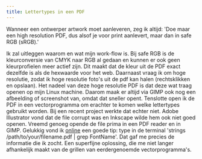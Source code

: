 ```yaml
---
title: Lettertypes in een PDF
---
```


Wanneer een ontwerper artwork moet aanleveren, zeg ik altijd: 'Doe maar een high resolution PDF, dus alsof je voor print aanlevert, maar dan in safe RGB (sRGB).' 

Ik zal uitleggen waarom en wat mijn work-flow is. Bij safe RGB is de kleurconversie van CMYK naar RGB al gedaan en kunnen er ook geen kleurprofielen meer actief zijn. Dit maakt dat de kleur uit de PDF exact dezelfde is als de hexwaarde voor het web. Daarnaast vraag ik om hoge resolutie, zodat ik hoge resolutie foto's uit de pdf kan halen (rechtsklikken en opslaan). Het nadeel van deze hoge resolutie PDF is dat deze wat traag openen op mijn Linux machine. Daarom maak er altijd via GIMP ook nog een afbeelding of screenshot van, omdat dat sneller opent. Tenslotte open ik de PDF in een vectorprogramma om erachter te komen welke lettertypes gebruikt worden. Bij een recent project werkte dat echter niet. Adobe Illustrator vond dat de file corrupt was en Inkscape wilde hem ook niet goed openen. Vreemd genoeg opende de file prima in een PDF reader en in GIMP. Gelukkig vond ik [online](http://www.documentsnap.com/find-fonts-pdf/) een goede tip: type in de terminal 'strings /path/to/your/filename.pdf | grep FontName'. Dat gaf me precies de informatie die ik zocht. Een superfijne oplossing, die me niet langer afhankelijk maakt van de grillen van eerdergenoemde vectorprogramma's.